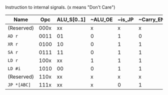 Instruction to internal signals. (x means "Don't Care")

| Name            | Opc  | ALU_S[0..1] | ~ALU_OE | ~is_JP | ~Carry_EN | ~Stack_LE | Mem_R |
| --------------- | ---- | ----------- | ------- | ------ | --------- | --------- | ----- |
| (Reserved)      | 000x | xx          | x       | x      | x         | 1         | x     |
| ```AD r```      | 0011 | 01          | 0       | 1      | 0         | 1         | 0     |
| ```XR r```      | 0100 | 10          | 0       | 1      | 1         | 1         | 0     |
| ```SA r```      | 0111 | 11          | 0       | 1      | 1         | 1         | 0     |
| ```LD r```      | 100x | xx          | 1       | 1      | 1         | 0         | 1     |
| ```LD #i```     | 1010 | 00          | 0       | 1      | 1         | 0         | 0     |
| (Reserved)      | 110x | xx          | x       | x      | x         | x         | x     |
| ```JP *[ABC]``` | 111x | xx          | x       | 0      | 1         | 1         | 0     |